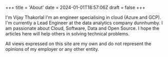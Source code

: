 +++
title = 'About'
date = 2024-01-01T18:57:06Z
draft = false
+++

I'm Vijay Thakorlal I'm an engineer specialising in cloud (Azure and GCP). I'm currently a Lead Engineer at the data analytics company dunnhumby.
I am passionate about Cloud, Software, Data and Open Source. I hope the articles here will help others in solving technical problems.

All views expressed on this site are my own and do not represent the opinions of my employer or any other entity.
